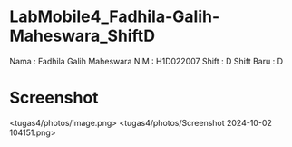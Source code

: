 # LabMobile4_Fadhila-Galih-Maheswara_ShiftD

Nama        : Fadhila Galih Maheswara
NIM         : H1D022007
Shift       : D
Shift Baru  : D

# Screenshot
<tugas4/photos/image.png>
<tugas4/photos/Screenshot 2024-10-02 104151.png>